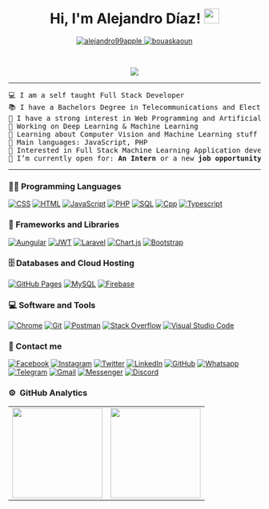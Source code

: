 <h1 align="center">
Hi, I'm Alejandro Díaz!
	<a href="https://github.com/alejandro99apple" target="_self">
		<img src="https://media.giphy.com/media/hvRJCLFzcasrR4ia7z/giphy.gif" width="30">
	</a>
</h1>
<p align="center">
	<a href="https://github.com/alejandro99apple">
		<img src="https://komarev.com/ghpvc/?username=alejandro99apple&label=Profile%20views&color=0e75b6&style=flat" alt="alejandro99apple" />
	</a>
	<a href="https://github.com/alejandro99apple">
		<img src="https://img.shields.io/github/followers/alejandro99apple?label=Followers" alt="bouaskaoun" />
	</a>
</p>
<br/>
<p align="center">
	<a href="https://github.com/alejandro99apple">
		<img src="https://readme-typing-svg.herokuapp.com?lines=Computer+Science+Student;Full+Stack+Web+Developer;Freelancer;Always%20learning%20new%20things&center=true&width=380&height=45">
	</a>
</p>

<hr>

<pre>
💻 I am a self taught Full Stack Developer
📚 I have a Bachelors Degree in Telecommunications and Electronics Engineering from the Oriente University at Cuba.
📝 I have a strong interest in Web Programming and Artificial Intelligence
🔭 Working on Deep Learning & Machine Learning
🌱 Learning about Computer Vision and Machine Learning stuff
🌟 Main languages: JavaScript, PHP
🚩 Interested in Full Stack Machine Learning Application development
🤔 I’m currently open for: <b>An Intern</b> or a new <b>job opportunity</b>, this is <a href="https://drive.google.com/file/d/1w2Bq0Y5GjY8sZFM3nlJh7m7iZMyGgado/view?usp=sharing" target="_blank">MY RESUME.</a>
</pre>
<hr>

### 👨‍💻 Programming Languages
<p>
    <a href=""><img alt="CSS" src="https://img.shields.io/badge/CSS%20-%231572B6.svg?logo=css3&logoColor=white"></a>
    <a href=""><img alt="HTML" src="https://img.shields.io/badge/HTML%20-%23E34F26.svg?logo=html5&logoColor=white"></a>
    <a href=""><img alt="JavaScript" src="https://img.shields.io/badge/JavaScript%20-%23F7DF1E.svg?logo=javascript&logoColor=black"></a>
    <a href=""><img alt="PHP" src="https://img.shields.io/badge/PHP-%23777BB4.svg?logo=php&logoColor=white"></a>
    <a href=""><img alt="SQL" src="https://img.shields.io/badge/SQL%20-%23025E8C.svg?logo=amazon-dynamodb&logoColor=white"></a>
    <a href=""><img alt="Cpp" src="https://img.shields.io/badge/-C++-007ACC?style=flat-square&logo=cplusplus&logoColor=white"></a>
    <a href=""><img alt="Typescript" src="https://img.shields.io/badge/-TypeScript-white?logo=typescript"></a>
   

<p>

### 🧰 Frameworks and Libraries

<p>
    <a href="#"><img alt="Aungular" src="https://img.shields.io/badge/angular-%23DD0031.svg?logo=angular&logoColor=white"></a>
    <a href="#"><img alt="JWT" src="https://img.shields.io/badge/JWT-black?logo=JSON%20web%20tokens"></a>
    <a href="#"><img alt="Laravel" src="https://img.shields.io/badge/laravel-%23FF2D20.svg?logo=laravel&logoColor=white"></a>
    <a href="#"><img alt="Chart.js" src="https://img.shields.io/badge/chart.js-F5788D.svg?logo=chart.js&logoColor=white"></a>
    <a href="#"><img alt="Bootstrap" src="https://img.shields.io/badge/Bootstrap-563D7C?logo=bootstrap&logoColor=white"></a>
   
</p>

### 🗄️ Databases and Cloud Hosting

<p>
    <a href="#"><img alt="GitHub Pages" src="https://img.shields.io/badge/GitHub%20Pages-%23327FC7.svg?logo=github&logoColor=white"></a>
    <a href="#"><img alt="MySQL" src="https://img.shields.io/badge/MySQL-00000F?logo=mysql&logoColor=white"></a>
    <a href="#"><img alt="Firebase" src ="https://img.shields.io/badge/Firebase-%23316192.svg?logo=firebase&logoColor=white"></a>
</p>

### 💻 Software and Tools

<p>
    <a href="#"><img alt="Chrome" src="https://img.shields.io/badge/Chrome-3DDC84?logo=google-chrome&logoColor=white"></a>
    <a href="#"><img alt="Git" src="https://img.shields.io/badge/Git%20-%23F05033.svg?logo=git&logoColor=white"></a>
    <a href="#"><img alt="Postman" src="https://img.shields.io/badge/Postman-FF6C37?logo=postman&logoColor=white"></a>
    <a href="#"><img alt="Stack Overflow" src="https://img.shields.io/badge/-Stack%20Overflow-FE7A16?logo=stack-overflow&logoColor=white"></a>
    <a href="#"><img alt="Visual Studio Code" src="https://img.shields.io/badge/Visual%20Studio%20Code-0078d7.svg?logo=visual-studio-code&logoColor=white"></a>
</p>

### 👋 Contact me

<p>
    <a href="#"><img alt="Facebook" src="https://img.shields.io/badge/Facebook-1877F2?style=flat-square&logo=facebook&logoColor=white"></a>
    <a href="https://instagram.com/ale_dmontes?igshid=MzMyNGUyNmU2YQ%3D%3D&utm_source=qr"><img alt="Instagram" src="https://img.shields.io/badge/Instagram-E4405F?style=flat-square&logo=instagram&logoColor=white"></a>
    <a href="#"><img alt="Twitter" src="https://img.shields.io/badge/Twitter-1DA1F2?style=flat-square&logo=twitter&logoColor=white"></a>
    <a href="#"><img alt="LinkedIn" src="https://img.shields.io/badge/LinkedIn-0077B5?style=flat-square&logo=linkedin&logoColor=white"></a>
    <a href="#"><img alt="GitHub" src="https://img.shields.io/badge/-GitHub-181717?style=flat-square&logo=github"></a>
    <a href="https://wa.me/+5358552332"><img alt="Whatsapp" src="https://img.shields.io/badge/WhatsApp-25D366?style=flat-square&logo=whatsapp&logoColor=white"></a>
    <a href="#"><img alt="Telegram" src="https://img.shields.io/badge/Telegram-2CA5E0?style=flat-square&logo=telegram&logoColor=white"></a>
    <a href="#"><img alt="Gmail" src="https://img.shields.io/badge/Gmail-D14836?style=flat-square&logo=gmail&logoColor=white"></a>
    <a href="#"><img alt="Messenger" src="https://img.shields.io/badge/Messenger-00B2FF?style=flat-square&logo=messenger&logoColor=white"></a>
    <a href="#"><img alt="Discord" src="https://img.shields.io/badge/Discord-7289DA?style=flat-square&logo=discord&logoColor=white"></a>
</p>



### ⚙️ &nbsp;GitHub Analytics
<p align="center">
<table>
<tr>
<td>
<a href="https://github.com/alejandro99apple">
<img height="180em" src="https://github-readme-stats-eight-theta.vercel.app/api?username=alejandro99apple&show_icons=true&theme=algolia&include_all_commits=true&count_private=true"/>
</td> 
<td>
<img height="180em" src="https://github-readme-stats-eight-theta.vercel.app/api/top-langs/?username=alejandro99apple&layout=compact&langs_count=8&theme=algolia"/></a>
</td>
</tr>
</table>
</p>
